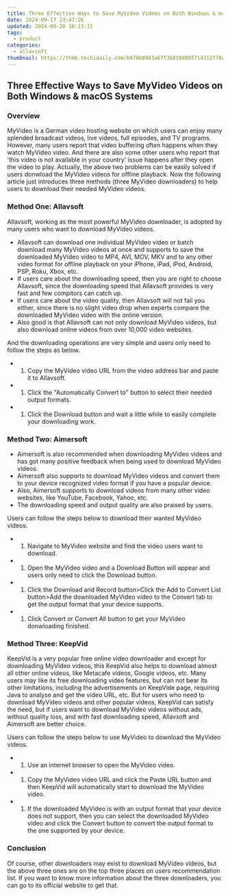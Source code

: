 ```yaml
---
title: Three Effective Ways to Save MyVideo Videos on Both Windows & macOS Systems
date: 2024-09-17 23:47:26
updated: 2024-09-20 10:13:15
tags:
  - product
categories:
  - allavsoft
thumbnail: https://thmb.techidaily.com/b478b0983a67f36010d885714312f70db32d5d3a2179d68b62f5c8d46f0ea38e.jpg
---
```


## Three Effective Ways to Save MyVideo Videos on Both Windows & macOS Systems

### Overview

MyVideo is a German video hosting website on which users can enjoy many splended broadcast videos, live videos, full episodes, and TV programs. However, many users report that video buffering often happens when they watch MyVideo video. And there are also some other users who report that 'this video is not available in your country' issue happens after they open the video to play. Actually, the above two problems can be easily solved if users donwload the MyVideo videos for offline playback. Now the following article just introduces three methods (three MyVideo downloaders) to help users to download their needed MyVideo videos.

### Method One: Allavsoft

Allavsoft, working as the most powerful MyVideo downloader, is adopted by many users who want to download MyVideo videos.

* Allavsoft can download one individual MyVideo video or batch download many MyVideo videos at once and supports to save the downloaded MyVideo video to MP4, AVI, MOV, MKV and to any other video format for offline playback on your iPhone, iPad, iPod, Android, PSP, Roku, Xbox, etc.
* If users care about the downloading speed, then you are right to choose Allavsoft, since the downloading speed that Allavsoft provides is very fast and few compitors can catch up.
* If users care about the video quality, then Allavsoft will not fail you either, since there is no slight video drop when experts compare the downloaded MyVideo video with the online version.
* Also good is that Allavsoft can not only download MyVideo videos, but also download online videos from over 10,000 video websites.

And the downloading operations are very simple and users only need to follow the steps as below.

* 1. Copy the MyVideo video URL from the video address bar and paste it to Allavsoft.
* 1. Click the "Automatically Convert to" button to select their needed output formats.
* 1. Click the Download button and wait a little while to easily complete your downloading work.

### Method Two: Aimersoft

* Aimersoft is also recommended when downloading MyVideo videos and has got many positive feedback when being used to download MyVideo videos.
* Aimersoft also supports to download MyVideo videos and convert them to your device recognized video format if you have a popular device.
* Also, Aimersoft supports to download videos from many other video websites, like YouTube, Facebook, Yahoo, etc.
* The downloading speed and output quality are also praised by users.

Users can follow the steps below to download their wanted MyVideo videos.

* 1. Navigate to MyVideo website and find the video users want to download.
* 1. Open the MyVideo video and a Download Button will appear and users only need to click the Download button.
* 1. Click the Download and Record button>Click the Add to Convert List button>Add the downloaded MyVideo video to the Convert tab to get the output format that your device supports.
* 1. Click Convert or Convert All button to get your MyVideo donwloading finished.

### Method Three: KeepVid

KeepVid is a very popular free online video downloader and except for downloading MyVideo videos, this KeepVid also helps to download almost all other online videos, like Metacafe videos, Google videos, etc. Many users may like its free downloading video features, but can not bear its other limitations, including the advertisements on KeepVide page, requiring Java to analyse and get the video URL, etc. But for users who need to download MyVideo videos and other popular videos, KeepVid can satisfy the need, but if users want to download MyVideo videos without ads, without quality loss, and with fast downloading speed, Allavsoft and Aimersoft are better choice.

Users can follow the steps below to use MyVideo to download the MyVideo videos.

* 1. Use an internet browser to open the MyVideo video.
* 1. Copy the MyVideo video URL and click the Paste URL button and then KeepVid will automatically start to download the MyVideo video.
* 1. If the downloaded MyVideo is with an output format that your device does not support, then you can select the downloaded MyVideo video and click the Convert button to convert the output format to the one supported by your device.

### Conclusion

Of course, other downloaders may exist to download MyVideo videos, but the above three ones are on the top three places on users recommendation list. If you want to know more information about the three downloaders, you can go to its official website to get that.



<ins class="adsbygoogle"
     style="display:block"
     data-ad-format="autorelaxed"
     data-ad-client="ca-pub-7571918770474297"
     data-ad-slot="1223367746"></ins>



<ins class="adsbygoogle"
     style="display:block"
     data-ad-client="ca-pub-7571918770474297"
     data-ad-slot="8358498916"
     data-ad-format="auto"
     data-full-width-responsive="true"></ins>
